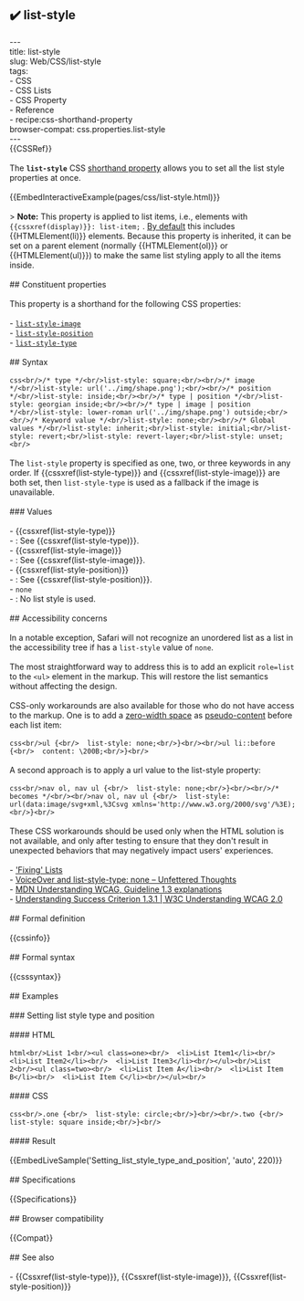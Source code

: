 ## ✔️ list-style 
 ---<br/>title: list-style<br/>slug: Web/CSS/list-style<br/>tags:<br/>  - CSS<br/>  - CSS Lists<br/>  - CSS Property<br/>  - Reference<br/>  - recipe:css-shorthand-property<br/>browser-compat: css.properties.list-style<br/>---<br/>{{CSSRef}}<br/><br/>The **`list-style`** CSS [shorthand property](/en-US/docs/Web/CSS/Shorthand_properties) allows you to set all the list style properties at once.<br/><br/>{{EmbedInteractiveExample(pages/css/list-style.html)}}<br/><br/>> **Note:** This property is applied to list items, i.e., elements with `{{cssxref(display)}}: list-item;` . [By default](https://html.spec.whatwg.org/multipage/rendering.html#lists) this includes {{HTMLElement(li)}} elements. Because this property is inherited, it can be set on a parent element (normally {{HTMLElement(ol)}} or {{HTMLElement(ul)}}) to make the same list styling apply to all the items inside.<br/><br/>## Constituent properties<br/><br/>This property is a shorthand for the following CSS properties:<br/><br/>- [`list-style-image`](/en-US/docs/Web/CSS/list-style-image)<br/>- [`list-style-position`](/en-US/docs/Web/CSS/list-style-position)<br/>- [`list-style-type`](/en-US/docs/Web/CSS/list-style-type)<br/><br/>## Syntax<br/><br/>```css<br/>/* type */<br/>list-style: square;<br/><br/>/* image */<br/>list-style: url('../img/shape.png');<br/><br/>/* position */<br/>list-style: inside;<br/><br/>/* type | position */<br/>list-style: georgian inside;<br/><br/>/* type | image | position */<br/>list-style: lower-roman url('../img/shape.png') outside;<br/><br/>/* Keyword value */<br/>list-style: none;<br/><br/>/* Global values */<br/>list-style: inherit;<br/>list-style: initial;<br/>list-style: revert;<br/>list-style: revert-layer;<br/>list-style: unset;<br/>```<br/><br/>The `list-style` property is specified as one, two, or three keywords in any order. If {{cssxref(list-style-type)}} and {{cssxref(list-style-image)}} are both set, then `list-style-type` is used as a fallback if the image is unavailable.<br/><br/>### Values<br/><br/>- {{cssxref(list-style-type)}}<br/>  - : See {{cssxref(list-style-type)}}.<br/>- {{cssxref(list-style-image)}}<br/>  - : See {{cssxref(list-style-image)}}.<br/>- {{cssxref(list-style-position)}}<br/>  - : See {{cssxref(list-style-position)}}.<br/>- `none`<br/>  - : No list style is used.<br/><br/>## Accessibility concerns<br/><br/>In a notable exception, Safari will not recognize an unordered list as a list in the accessibility tree if has a `list-style` value of `none`.<br/><br/>The most straightforward way to address this is to add an explicit `role=list` to the `<ul>` element in the markup. This will restore the list semantics without affecting the design.<br/><br/>CSS-only workarounds are also available for those who do not have access to the markup. One is to add a [zero-width space](https://en.wikipedia.org/wiki/Zero-width_space) as [pseudo-content](/en-US/docs/Web/CSS/content) before each list item:<br/><br/>```css<br/>ul {<br/>  list-style: none;<br/>}<br/><br/>ul li::before {<br/>  content: \200B;<br/>}<br/>```<br/><br/>A second approach is to apply a url value to the list-style property:<br/><br/>```css<br/>nav ol, nav ul {<br/>  list-style: none;<br/>}<br/><br/>/* becomes */<br/><br/>nav ol, nav ul {<br/>  list-style: url(data:image/svg+xml,%3Csvg xmlns='http://www.w3.org/2000/svg'/%3E);<br/>}<br/>```<br/><br/>These CSS workarounds should be used only when the HTML solution is not available, and only after testing to ensure that they don't result in unexpected behaviors that may negatively impact users' experiences.<br/><br/>- ['Fixing' Lists](https://www.scottohara.me/blog/2019/01/12/lists-and-safari.html)<br/>- [VoiceOver and list-style-type: none – Unfettered Thoughts](https://unfetteredthoughts.net/2017/09/26/voiceover-and-list-style-type-none/)<br/>- [MDN Understanding WCAG, Guideline 1.3 explanations](/en-US/docs/Web/Accessibility/Understanding_WCAG/Perceivable#Guideline_1.3_%E2%80%94_Create_content_that_can_be_presented_in_different_ways)<br/>- [Understanding Success Criterion 1.3.1 | W3C Understanding WCAG 2.0](https://www.w3.org/TR/UNDERSTANDING-WCAG20/content-structure-separation-programmatic.html)<br/><br/>## Formal definition<br/><br/>{{cssinfo}}<br/><br/>## Formal syntax<br/><br/>{{csssyntax}}<br/><br/>## Examples<br/><br/>### Setting list style type and position<br/><br/>#### HTML<br/><br/>```html<br/>List 1<br/><ul class=one><br/>  <li>List Item1</li><br/>  <li>List Item2</li><br/>  <li>List Item3</li><br/></ul><br/>List 2<br/><ul class=two><br/>  <li>List Item A</li><br/>  <li>List Item B</li><br/>  <li>List Item C</li><br/></ul><br/>```<br/><br/>#### CSS<br/><br/>```css<br/>.one {<br/>  list-style: circle;<br/>}<br/><br/>.two {<br/>  list-style: square inside;<br/>}<br/>```<br/><br/>#### Result<br/><br/>{{EmbedLiveSample('Setting_list_style_type_and_position', 'auto', 220)}}<br/><br/>## Specifications<br/><br/>{{Specifications}}<br/><br/>## Browser compatibility<br/><br/>{{Compat}}<br/><br/>## See also<br/><br/>- {{Cssxref(list-style-type)}}, {{Cssxref(list-style-image)}}, {{Cssxref(list-style-position)}}<br/>